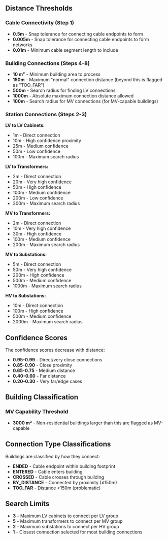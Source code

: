 
## **Distance Thresholds**

### Cable Connectivity (Step 1)
- **0.5m** - Snap tolerance for connecting cable endpoints to form 
- **0.005m** - Snap tolerance for connecting cable endpoints to form networks
- **0.01m** - Minimum cable segment length to include

### Building Connections (Steps 4-8)
- **10 m²** - Minimum building area to process
- **150m** - Maximum "normal" connection distance (beyond this is flagged as "TOO_FAR")
- **500m** - Search radius for finding LV connections
- **1000m** - Absolute maximum connection distance allowed
- **100m** - Search radius for MV connections (for MV-capable buildings)

### Station Connections (Steps 2-3)
**LV to LV Cabinets:**
- 1m - Direct connection
- 10m - High confidence proximity
- 25m - Medium confidence
- 50m - Low confidence
- 100m - Maximum search radius

**LV to Transformers:**
- 2m - Direct connection
- 20m - Very high confidence
- 50m - High confidence
- 100m - Medium confidence
- 200m - Low confidence
- 300m - Maximum search radius

**MV to Transformers:**
- 2m - Direct connection
- 10m - Very high confidence
- 30m - High confidence
- 100m - Medium confidence
- 200m - Maximum search radius

**MV to Substations:**
- 5m - Direct connection
- 50m - Very high confidence
- 200m - High confidence
- 500m - Medium confidence
- 1000m - Maximum search radius

**HV to Substations:**
- 10m - Direct connection
- 100m - High confidence
- 500m - Medium confidence
- 2000m - Maximum search radius

## **Confidence Scores**

The confidence scores decrease with distance:
- **0.95-0.99** - Direct/very close connections
- **0.85-0.90** - Close proximity
- **0.65-0.75** - Medium distance
- **0.40-0.60** - Far distance
- **0.20-0.30** - Very far/edge cases

## **Building Classification**

### MV Capability Threshold
- **3000 m²** - Non-residential buildings larger than this are flagged as MV-capable

## **Connection Type Classifications**

Buildings are classified by how they connect:
- **ENDED** - Cable endpoint within building footprint
- **ENTERED** - Cable enters building
- **CROSSED** - Cable crosses through building
- **BY_DISTANCE** - Connected by proximity (≤150m)
- **TOO_FAR** - Distance >150m (problematic)

## **Search Limits**

- **3** - Maximum LV cabinets to connect per LV group
- **5** - Maximum transformers to connect per MV group
- **2** - Maximum substations to connect per HV group
- **1** - Closest connection selected for most building connections

